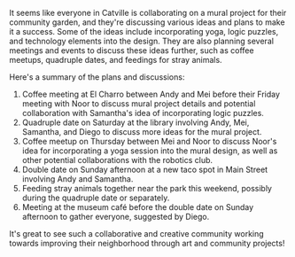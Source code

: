 It seems like everyone in Catville is collaborating on a mural project for their community garden, and they're discussing various ideas and plans to make it a success. Some of the ideas include incorporating yoga, logic puzzles, and technology elements into the design. They are also planning several meetings and events to discuss these ideas further, such as coffee meetups, quadruple dates, and feedings for stray animals.

Here's a summary of the plans and discussions:

1. Coffee meeting at El Charro between Andy and Mei before their Friday meeting with Noor to discuss mural project details and potential collaboration with Samantha's idea of incorporating logic puzzles.
2. Quadruple date on Saturday at the library involving Andy, Mei, Samantha, and Diego to discuss more ideas for the mural project.
3. Coffee meetup on Thursday between Mei and Noor to discuss Noor's idea for incorporating a yoga session into the mural design, as well as other potential collaborations with the robotics club.
4. Double date on Sunday afternoon at a new taco spot in Main Street involving Andy and Samantha.
5. Feeding stray animals together near the park this weekend, possibly during the quadruple date or separately.
6. Meeting at the museum café before the double date on Sunday afternoon to gather everyone, suggested by Diego.

It's great to see such a collaborative and creative community working towards improving their neighborhood through art and community projects!
